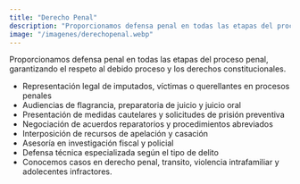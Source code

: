 ```yaml
---
title: "Derecho Penal"
description: "Proporcionamos defensa penal en todas las etapas del proceso penal, garantizando el respeto al debido proceso y los derechos constitucionales."
image: "/imagenes/derechopenal.webp"
---
```


Proporcionamos defensa penal en todas las etapas del proceso penal, garantizando el respeto al debido proceso y los derechos constitucionales.

- Representación legal de imputados, víctimas o querellantes en procesos penales
- Audiencias de flagrancia, preparatoria de juicio y juicio oral
- Presentación de medidas cautelares y solicitudes de prisión preventiva
- Negociación de acuerdos reparatorios y procedimientos abreviados
- Interposición de recursos de apelación y casación
- Asesoría en investigación fiscal y policial
- Defensa técnica especializada según el tipo de delito
- Conocemos casos en derecho penal, transito, violencia intrafamiliar y adolecentes infractores.

